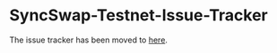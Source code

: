 # SyncSwap-Testnet-Issue-Tracker

The issue tracker has been moved to [here](https://github.com/syncswapxyz/SyncSwap-Testnet-Issue-Tracker/issues).

